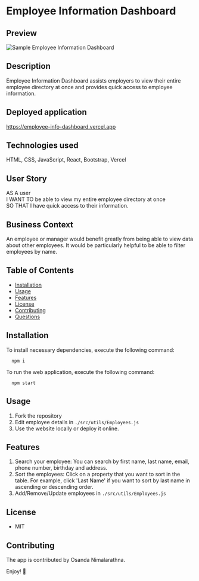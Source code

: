 # Employee Information Dashboard

  ## Preview
  ![Sample Employee Information Dashboard](https://user-images.githubusercontent.com/9147189/186047910-4977d744-ac86-4d6e-9b96-7b51c1be0795.png)

  ## Description
  Employee Information Dashboard assists employers to view their entire employee directory at once and provides quick access to employee information.

  ## Deployed application
  https://employee-info-dashboard.vercel.app

  ## Technologies used
  HTML, CSS, JavaScript, React, Bootstrap, Vercel

  ## User Story

  AS A user  
  I WANT TO be able to view my entire employee directory at once  
  SO THAT I have quick access to their information.

  ## Business Context

  An employee or manager would benefit greatly from being able to view data about other employees. It would be particularly helpful to be able to filter employees by name.

  ## Table of Contents
  * [Installation](#installation)
  * [Usage](#Usage)
  * [Features](#Features)
  * [License](#License)
  * [Contributing](#Contributing)
  * [Questions](#Questions)

  ## Installation
  To install necessary dependencies, execute the following command:

      npm i

  To run the web application, execute the following command:

      npm start

  ## Usage
  1. Fork the repository
  2. Edit employee details in `./src/utils/Employees.js`
  3. Use the website locally or deploy it online.

  ## Features
  1. Search your employee: You can search by first name, last name, email, phone number, birthday and address.
  2. Sort the employees: Click on a property that you want to sort in the table. For example, click 'Last Name' if you want to sort by last name in ascending or descending order.
  3. Add/Remove/Update employees in `./src/utils/Employees.js`

  ## License
  * MIT

  ## Contributing
  The app is contributed by Osanda Nimalarathna.

  Enjoy! 🌸

  